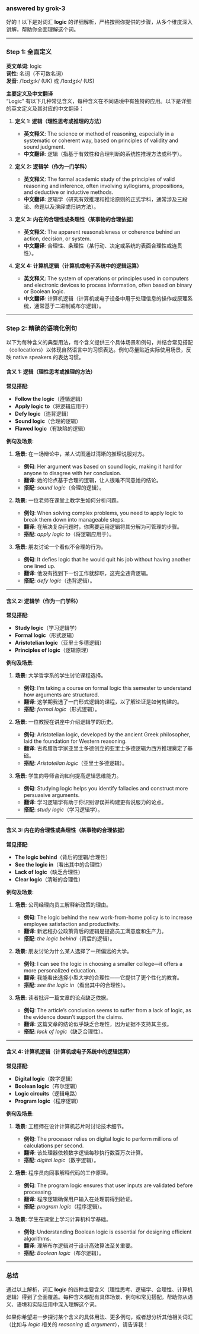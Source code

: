 ### answered by grok-3
好的！以下是对词汇 **logic** 的详细解析，严格按照你提供的步骤，从多个维度深入讲解，帮助你全面理解这个词。

---

### Step 1: 全面定义

**英文单词**: logic  
**词性**: 名词（不可数名词）  
**发音**: /ˈlɒdʒɪk/ (UK) 或 /ˈlɑːdʒɪk/ (US)

**主要定义及中文翻译**  
“Logic” 有以下几种常见含义，每种含义在不同语境中有独特的应用。以下是详细的英文定义及其对应的中文翻译：

1. **定义 1: 逻辑（理性思考或推理的方法）**  
   - **英文释义**: The science or method of reasoning, especially in a systematic or coherent way, based on principles of validity and sound judgment.  
   - **中文翻译**: 逻辑（指基于有效性和合理判断的系统性推理方法或科学）。  

2. **定义 2: 逻辑学（作为一门学科）**  
   - **英文释义**: The formal academic study of the principles of valid reasoning and inference, often involving syllogisms, propositions, and deductive or inductive methods.  
   - **中文翻译**: 逻辑学（研究有效推理和推论原则的正式学科，通常涉及三段论、命题以及演绎或归纳方法）。  

3. **定义 3: 内在的合理性或条理性（某事物的合理依据）**  
   - **英文释义**: The apparent reasonableness or coherence behind an action, decision, or system.  
   - **中文翻译**: 合理性、条理性（某行动、决定或系统的表面合理性或连贯性）。  

4. **定义 4: 计算机逻辑（计算机或电子系统中的逻辑运算）**  
   - **英文释义**: The system of operations or principles used in computers and electronic devices to process information, often based on binary or Boolean logic.  
   - **中文翻译**: 计算机逻辑（计算机或电子设备中用于处理信息的操作或原理系统，通常基于二进制或布尔逻辑）。  

---

### Step 2: 精确的语境化例句

以下为每种含义的典型用法，每个含义提供三个具体场景和例句，并结合常见搭配（collocations）以体现自然语言中的习惯表达。例句尽量贴近实际使用场景，反映 native speakers 的表达习惯。

#### 含义 1: 逻辑（理性思考或推理的方法）
**常见搭配**:  
- **Follow the logic**（遵循逻辑）  
- **Apply logic to**（将逻辑应用于）  
- **Defy logic**（违背逻辑）  
- **Sound logic**（合理的逻辑）  
- **Flawed logic**（有缺陷的逻辑）

**例句及场景**:

1. **场景**: 在一场辩论中，某人试图通过清晰的推理说服对方。  
   - **例句**: Her argument was based on sound logic, making it hard for anyone to disagree with her conclusion.  
   - **翻译**: 她的论点基于合理的逻辑，让人很难不同意她的结论。  
   - **搭配**: *sound logic*（合理的逻辑）。

2. **场景**: 一位老师在课堂上教学生如何分析问题。  
   - **例句**: When solving complex problems, you need to apply logic to break them down into manageable steps.  
   - **翻译**: 在解决复杂问题时，你需要运用逻辑将其分解为可管理的步骤。  
   - **搭配**: *apply logic to*（将逻辑应用于）。

3. **场景**: 朋友讨论一个看似不合理的行为。  
   - **例句**: It defies logic that he would quit his job without having another one lined up.  
   - **翻译**: 他没有找到下一份工作就辞职，这完全违背逻辑。  
   - **搭配**: *defy logic*（违背逻辑）。

---

#### 含义 2: 逻辑学（作为一门学科）
**常见搭配**:  
- **Study logic**（学习逻辑学）  
- **Formal logic**（形式逻辑）  
- **Aristotelian logic**（亚里士多德逻辑）  
- **Principles of logic**（逻辑原理）

**例句及场景**:

1. **场景**: 大学哲学系的学生讨论课程选择。  
   - **例句**: I’m taking a course on formal logic this semester to understand how arguments are structured.  
   - **翻译**: 这学期我选了一门形式逻辑的课程，以了解论证是如何构建的。  
   - **搭配**: *formal logic*（形式逻辑）。

2. **场景**: 一位教授在讲座中介绍逻辑学的历史。  
   - **例句**: Aristotelian logic, developed by the ancient Greek philosopher, laid the foundation for Western reasoning.  
   - **翻译**: 古希腊哲学家亚里士多德创立的亚里士多德逻辑为西方推理奠定了基础。  
   - **搭配**: *Aristotelian logic*（亚里士多德逻辑）。

3. **场景**: 学生向导师咨询如何提高逻辑思维能力。  
   - **例句**: Studying logic helps you identify fallacies and construct more persuasive arguments.  
   - **翻译**: 学习逻辑学有助于你识别谬误并构建更有说服力的论点。  
   - **搭配**: *study logic*（学习逻辑学）。

---

#### 含义 3: 内在的合理性或条理性（某事物的合理依据）
**常见搭配**:  
- **The logic behind**（背后的逻辑/合理性）  
- **See the logic in**（看出其中的合理性）  
- **Lack of logic**（缺乏合理性）  
- **Clear logic**（清晰的合理性）

**例句及场景**:

1. **场景**: 公司经理向员工解释新政策的理由。  
   - **例句**: The logic behind the new work-from-home policy is to increase employee satisfaction and productivity.  
   - **翻译**: 新远程办公政策背后的逻辑是提高员工满意度和生产力。  
   - **搭配**: *the logic behind*（背后的逻辑）。

2. **场景**: 朋友讨论为什么某人选择了一所偏远的大学。  
   - **例句**: I can see the logic in choosing a smaller college—it offers a more personalized education.  
   - **翻译**: 我能看出选择小型大学的合理性——它提供了更个性化的教育。  
   - **搭配**: *see the logic in*（看出其中的合理性）。

3. **场景**: 读者批评一篇文章的论点缺乏依据。  
   - **例句**: The article’s conclusion seems to suffer from a lack of logic, as the evidence doesn’t support the claims.  
   - **翻译**: 这篇文章的结论似乎缺乏合理性，因为证据不支持其主张。  
   - **搭配**: *lack of logic*（缺乏合理性）。

---

#### 含义 4: 计算机逻辑（计算机或电子系统中的逻辑运算）
**常见搭配**:  
- **Digital logic**（数字逻辑）  
- **Boolean logic**（布尔逻辑）  
- **Logic circuits**（逻辑电路）  
- **Program logic**（程序逻辑）

**例句及场景**:

1. **场景**: 工程师在设计计算机芯片时讨论技术细节。  
   - **例句**: The processor relies on digital logic to perform millions of calculations per second.  
   - **翻译**: 该处理器依赖数字逻辑每秒执行数百万次计算。  
   - **搭配**: *digital logic*（数字逻辑）。

2. **场景**: 程序员向同事解释代码的工作原理。  
   - **例句**: The program logic ensures that user inputs are validated before processing.  
   - **翻译**: 程序逻辑确保用户输入在处理前得到验证。  
   - **搭配**: *program logic*（程序逻辑）。

3. **场景**: 学生在课堂上学习计算机科学基础。  
   - **例句**: Understanding Boolean logic is essential for designing efficient algorithms.  
   - **翻译**: 理解布尔逻辑对于设计高效算法至关重要。  
   - **搭配**: *Boolean logic*（布尔逻辑）。

---

### 总结
通过以上解析，词汇 **logic** 的四种主要含义（理性思考、逻辑学、合理性、计算机逻辑）得到了全面覆盖。每种含义都配有具体场景、例句和常见搭配，帮助你从语义、语境和实际应用中深入理解这个词。  

如果你希望进一步探讨某个含义的具体用法、更多例句，或者想分析其他相关词汇（比如与 *logic* 相关的 *reasoning* 或 *argument*），请告诉我！